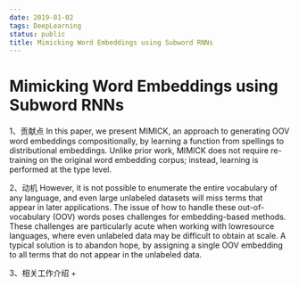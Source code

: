 ```yaml
---
date: 2019-01-02
tags: DeepLearning
status: public
title: Mimicking Word Embeddings using Subword RNNs
---
```

# Mimicking Word Embeddings using Subword RNNs

1、贡献点
In this paper, we present MIMICK, an approach to generating OOV word embeddings compositionally, by learning a function from spellings to distributional embeddings. Unlike prior work, MIMICK does not require re-training on the original word embedding corpus; instead, learning  is performed at the type level.

2、动机
However, it is not possible to enumerate the entire vocabulary of any language, and even large unlabeled datasets will miss terms that appear in later applications. The issue of how to handle these out-of-vocabulary (OOV) words poses challenges for embedding-based methods. These challenges are     particularly acute when working with lowresource languages, where even unlabeled data may be difficult to obtain at scale. A typical solution is to abandon hope, by assigning a single OOV embedding to all terms that do not appear in the unlabeled data.

3、相关工作介绍
+ 
